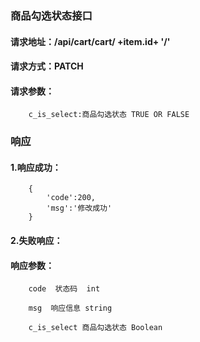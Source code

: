 ### 商品勾选状态接口

#### 请求地址：/api/cart/cart/ +item.id+ '/'

#### 请求方式：PATCH

#### 请求参数：
        
        c_is_select:商品勾选状态 TRUE OR FALSE
        
### 响应

#### 1.响应成功：

        {
            'code':200,
            'msg':'修改成功'
        }

#### 2.失败响应：


#### 响应参数：
        code  状态码  int
    
        msg  响应信息 string
         
        c_is_select 商品勾选状态 Boolean